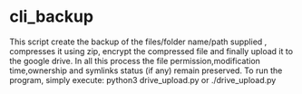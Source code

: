 # cli_backup
This script create the backup of the files/folder name/path supplied , compresses it using zip, encrypt the compressed file and finally upload it to the google drive. In all this process the file permission,modification time,ownership and symlinks status (if any) remain preserved.
To run the program, simply execute:
python3 drive_upload.py 
or
./drive_upload.py
